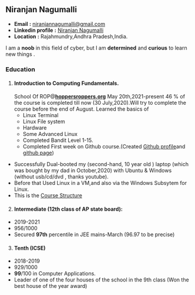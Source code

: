 ## Niranjan Nagumalli

 * **Email**                   **:**  niranjannagumalli@gmail.com
 * **Linkedin profile**  **:**  [Niranjan Nagumalli](https://www.linkedin.com/in/niranjannagumalli/)
 * **Location**              **:** Rajahmundry,Andhra Pradesh,India.
 
I am a **noob** in this field of cyber, but I am **determined** and **curious** to learn new things .
 

### Education

1. #### Introduction to Computing Fundamentals.
    School Of ROP@**[hoppersroppers.org](https://www.hoppersropppers.org)**
    May 20th,2021-present 
    46 % of the course is  completed till now (30 July,2020).Will try to complete the course before the end of August.
    Learned the basics of 
    * Linux Terminal
    * Linux File system
    * Hardware
    * Some Advanced Linux
    * Completed Bandit  Level 1-15.
    * Completed First week on Github course.(Created [Github profile](https://github.com/niranjannagumalli)and [github page](https://niranjannagumalli.github.io/markdown-portfolio/))
    
* Successfully Dual-booted my (second-hand, 10 year old ) laptop (which was bought by my dad in October,2020) with Ubuntu & Windows (without usb/cd/dvd , thanks youtube).
* Before that Used Linux in a VM,and also via the Windows Subsytem for Linux.
* This is the [Course Structure](https://www.hoppersroppers.org/fundamentals/)     

2. #### Intermediate (12th class of AP state board):
* 2019-2021
* 956/1000
* Secured **97th** percentile in JEE mains-March (96.97 to be precise)

3. #### Tenth (ICSE)
* 2018-2019
* 929/1000
* **99**/100 in Computer Applications.
* Leader of one of the four houses of the school in the 9th class (Won the best house of the year award)







